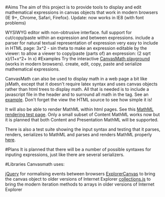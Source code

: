 ﻿#Aims
The aim of this project is to provide tools to display and edit mathematical expressions in canvas objects that work in modern browsers (IE 9+, Chrome, Safari, Firefox). Update: now works in IE8 (with font problems)

WYSIWYG editor with non-obtrusive interface.
full support for cut/copy/paste within an expression and between expressions.
include a parser for natural textual representation of expression
very easy to include in HTML page: <cvm>3x^2 - sin theta</cvm>
to make an expression editable by the viewer: <cvm editable=true></cvm>
to allow a viewer to copy/paste (parts of) an expression: <cvm selectable=true>(2 sqrt x)/(1+x^2+ ln x)</cvm>
#Examples
Try the interactive [CanvasMath playground](http://www.marooned.org.uk/~arno/cvm/test.html) (works in modern browsers). create, edit, copy, paste and serialize mathematical expressions.

CanvasMath can also be used to display math in a web page a bit like jsMath, except that it doesn't require latex syntax and uses canvas objects rather than html trees to display math. All that is needed is to include a javascript file in the header and to surround all math in the <cvm> tag. See an [example](http://www.marooned.org.uk/~arno/cvm/inlinetest.html). Don't forget the view the HTML source to see how simple it is!

It will also be able to render MathML within html pages. See this [MathML rendering test page](http://www.marooned.org.uk/~arno/cvm/mathmltest.html). Only a small subset of Content MathML works now but it is planned that both Content and Presentation MathML will be supported.

There is also a test suite showing the input syntax and testing that it parses, renders, serializes to MathML and parses and renders MathML properly [here](http://www.marooned.org.uk/~arno/cvm/testsuite.html).

#Plans
It is planned that there will be a number of possible syntaxes for inputing expressions, just like there are several serializers.

#Libraries
Canvasmath uses:

[jQuery](http://jquery.com/) for normalising events between browsers
[ExplorerCanvas](http://code.google.com/p/explorercanvas) to bring the canvas object to older versions of Internet Explorer
[collections.js](https://github.com/osteele/collections-js) to bring the modern iteration methods to arrays in older versions of Internet Explorer
